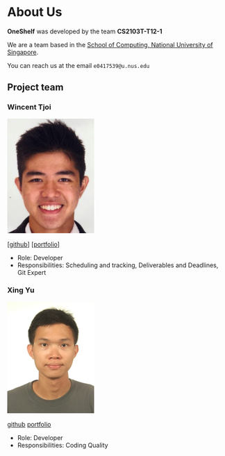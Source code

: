 # About Us
**OneShelf** was developed by the team **CS2103T-T12-1**

We are a team based in the [School of Computing, National University of Singapore](http://www.comp.nus.edu.sg).

You can reach us at the email `e0417539@u.nus.edu`

## Project team

### Wincent Tjoi

<img src="images/wincenttjoi.png" width="200px">

[[github](https://github.com/wincenttjoi)]
[[portfolio](team/wincenttjoi.md)]

* Role: Developer
* Responsibilities: Scheduling and tracking, Deliverables and Deadlines, Git Expert

### Xing Yu

<img src="images/xnoobftw.png" width="200px">

[github](https://github.com/xnoobftw)
[portfolio](team/xnoobftw.md)

* Role: Developer
* Responsibilities: Coding Quality

